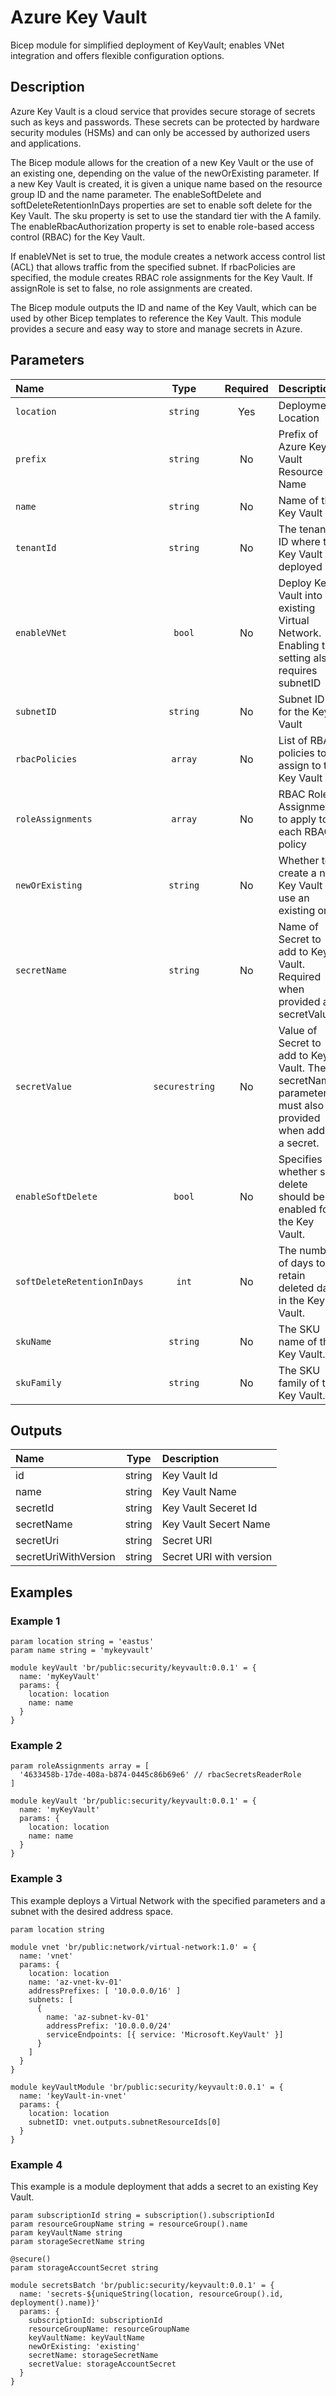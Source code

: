 # Azure Key Vault

Bicep module for simplified deployment of KeyVault; enables VNet integration and offers flexible configuration options.

## Description

Azure Key Vault is a cloud service that provides secure storage of secrets such as keys and passwords. These secrets can be protected by hardware security modules (HSMs) and can only be accessed by authorized users and applications.

The Bicep module allows for the creation of a new Key Vault or the use of an existing one, depending on the value of the newOrExisting parameter. If a new Key Vault is created, it is given a unique name based on the resource group ID and the name parameter. The enableSoftDelete and softDeleteRetentionInDays properties are set to enable soft delete for the Key Vault. The sku property is set to use the standard tier with the A family. The enableRbacAuthorization property is set to enable role-based access control (RBAC) for the Key Vault.

If enableVNet is set to true, the module creates a network access control list (ACL) that allows traffic from the specified subnet. If rbacPolicies are specified, the module creates RBAC role assignments for the Key Vault. If assignRole is set to false, no role assignments are created.

The Bicep module outputs the ID and name of the Key Vault, which can be used by other Bicep templates to reference the Key Vault. This module provides a secure and easy way to store and manage secrets in Azure.

## Parameters

| Name                        | Type           | Required | Description                                                                                               |
| :-------------------------- | :------------: | :------: | :-------------------------------------------------------------------------------------------------------- |
| `location`                  | `string`       | Yes      | Deployment Location                                                                                       |
| `prefix`                    | `string`       | No       | Prefix of Azure Key Vault Resource Name                                                                   |
| `name`                      | `string`       | No       | Name of the Key Vault                                                                                     |
| `tenantId`                  | `string`       | No       | The tenant ID where the Key Vault is deployed                                                             |
| `enableVNet`                | `bool`         | No       | Deploy Key Vault into existing Virtual Network. Enabling this setting also requires subnetID              |
| `subnetID`                  | `string`       | No       | Subnet ID for the Key Vault                                                                               |
| `rbacPolicies`              | `array`        | No       | List of RBAC policies to assign to the Key Vault                                                          |
| `roleAssignments`           | `array`        | No       | RBAC Role Assignments to apply to each RBAC policy                                                        |
| `newOrExisting`             | `string`       | No       | Whether to create a new Key Vault or use an existing one.                                                 |
| `secretName`                | `string`       | No       | Name of Secret to add to Key Vault. Required when provided a secretValue.                                 |
| `secretValue`               | `securestring` | No       | Value of Secret to add to Key Vault. The secretName parameter must also be provided when adding a secret. |
| `enableSoftDelete`          | `bool`         | No       | Specifies whether soft delete should be enabled for the Key Vault.                                        |
| `softDeleteRetentionInDays` | `int`          | No       | The number of days to retain deleted data in the Key Vault.                                               |
| `skuName`                   | `string`       | No       | The SKU name of the Key Vault.                                                                            |
| `skuFamily`                 | `string`       | No       | The SKU family of the Key Vault.                                                                          |

## Outputs

| Name                 | Type   | Description             |
| :------------------- | :----: | :---------------------- |
| id                   | string | Key Vault Id            |
| name                 | string | Key Vault Name          |
| secretId             | string | Key Vault Seceret Id    |
| secretName           | string | Key Vault Secert Name   |
| secretUri            | string | Secret URI              |
| secretUriWithVersion | string | Secret URI with version |

## Examples

### Example 1

```bicep
param location string = 'eastus'
param name string = 'mykeyvault'

module keyVault 'br/public:security/keyvault:0.0.1' = {
  name: 'myKeyVault'
  params: {
    location: location
    name: name
  }
}
```

### Example 2

```bicep
param roleAssignments array = [
  '4633458b-17de-408a-b874-0445c86b69e6' // rbacSecretsReaderRole
]

module keyVault 'br/public:security/keyvault:0.0.1' = {
  name: 'myKeyVault'
  params: {
    location: location
    name: name
  }
}
```

### Example 3

This example deploys a Virtual Network with the specified parameters and a subnet with the desired address space.

```bicep
param location string

module vnet 'br/public:network/virtual-network:1.0' = {
  name: 'vnet'
  params: {
    location: location
    name: 'az-vnet-kv-01'
    addressPrefixes: [ '10.0.0.0/16' ]
    subnets: [
      {
        name: 'az-subnet-kv-01'
        addressPrefix: '10.0.0.0/24'
        serviceEndpoints: [{ service: 'Microsoft.KeyVault' }]
      }
    ]
  }
}

module keyVaultModule 'br/public:security/keyvault:0.0.1' = {
  name: 'keyVault-in-vnet'
  params: {
    location: location
    subnetID: vnet.outputs.subnetResourceIds[0]
  }
}
```

### Example 4

This example is a module deployment that adds a secret to an existing Key Vault.

```bicep
param subscriptionId string = subscription().subscriptionId
param resourceGroupName string = resourceGroup().name
param keyVaultName string
param storageSecretName string

@secure()
param storageAccountSecret string

module secretsBatch 'br/public:security/keyvault:0.0.1' = {
  name: 'secrets-${uniqueString(location, resourceGroup().id, deployment().name)}'
  params: {
    subscriptionId: subscriptionId
    resourceGroupName: resourceGroupName
    keyVaultName: keyVaultName
    newOrExisting: 'existing'
    secretName: storageSecretName
    secretValue: storageAccountSecret
  }
}
```